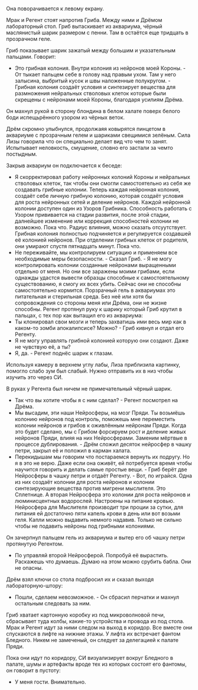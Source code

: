 Она поворачивается к левому екрану. 

Мрак и Регент стоят напротив Гриба. Между ними и Дрёмом лабораторный стол. Гриб вытаскивает из аквариума, чёрный маслянистый шарик размером с пенни. Там в остаётся еще тридцать в прозрачном геле.

Гриб показывает шарик зажатый между большим и указательным пальцами. Говорит:
- Это грибная колония. Внутри колония из нейронов моей Короны. - От тыкает пальцем себе в голову над правым ухом. Там у него залысина, выбритый кусок и швы наложенные полукругом. - Грибная колония создаёт условия и синтезирует вещества для размножения нейральных стволовых клеток которые были скрещены с нейронами моей Короны, благодаря усилиям Дрёма.

Он махнул рукой в сторону блондина в белом халате поверх белого боди испещьрённого узором из чёрных веток.

Дрём скромно улыбнулся, продолжаяя ковырятся пинцетом в аквариуме с прозрачным гелем и шариками свещимися зелёным. Сила Лизы говорила что он специально делает вид что чем то занят. Испытывает неловкость, смущение, словно его застали за чемто постыдным.

Закрыв аквариум он подключается к беседе:
- Я скорректировал работу нейронных колоний Короны и нейральных стволовых клеток, так чтобы они смогли самостоятельно из себя же создавать грибные колонии. Теперь каждая нейронная колония, создаёт себе личную грибную колонию, которая создаёт условия для роста нейронных сетей и деление нейронов. Каждой нейронной колонии доступен один из Узоров Грибника. Способность работать с Узором прививается на стадии развития, после этой стадии, далнейшее изменение или коррекция способностей колонии не возможно. Пока что. Радиус влияния, можно сказать отсуутствует. Грибная колония полностью подчиняется и регулируется создавшей её колонией нейронов. При отделении грибных клеток от родителя, они умирают спустя пятнадцать минут. Пока что.
- Не переживайте, мы контролируем ситуацию и применяем все необходимые меры безопасности. - Сказал Гриб. - Я не могу контролировать колонии созданные нейронами выращенными отдельно от меня. Но они все заражены моими грибами, если однажды удастся вывести образцы способные к самостоятельному существованию, я смогу их всех убить. Сейчас они не способны самостоятельно кормится. Порзрачный гель в аквариумах это питательная и стерильная среда. Без неё или хотя бы сопровождения со стороны меня или Дрёма, они не жизне способны.
Регент протянул руку к шарику который Гриб крутил в пальцах, с тех пор как вытащил его из аквариума:
- Ты клонировал свои мозги и теперь захватишь ими весь мир как в каком-то зомби апокалипсисе? Можно? - Гриб кивнул и отдал его Регенту. 
- Я не могу управлять грибной колонией которую они создают. Даже не чувствую её, а ты?
- Я, да. - Регент поднёс шарик к глазам. 

Используя камеру в верхнем углу лабы, Лиза приблизила картинку, помогло слабо зум был слабый. Нужно отправить их в низ чтобы изучить это через СИ. 

В руках у Регента был ничем не примечательный чёрный шарик.

- Так что вы хотите чтобы я с ним сделал? - Регент посмотрел на Дрёма.
- Мы высадим, эти наши Нейросферы, на мозг Пряди. Ты возьмёшь колонию нейронов под контроль, поможешь мне переместить колонии нейронов и грибов к оживлённым нейронам Пряди. Когда это будет сделано, мы с Грибом форсируем рост и деление живых нейронов Пряди, влияя на них Нейросферами. Заменим мёртвые в процессе дублирования. - Дрём сложил десяток нейросфер в чашку петри, закрыл её и положил в карман халата.
- Перекидышам мы говорим что постараемся вернуть их подругу. Но я в это не верю. Даже если она оживёт, ей потребуется время чтобы научится говорить и делать самые простые вещи. - Гриб берёт две Нейросферы в чашку петри и отдаёт Регенту. - Вот, по играйся. Одна из них создаёт колонии для роста нейронов и колонии синтезирующие вещества против мигрени мыслителя. Это Сплетнице. А вторая Нейросфера это колонии для роста нейронов и люминисцентных водорослей. Настроены на питание кровью. Нейросфера для Мыслителя производит три проции за сутки, для питания ей достаточно пяти капель крови в день или вот возьми геля. Капли можно выдавить немного надавив. Только не сильно чтобы не подавить нейроны под грибными колониями.

Он зачерпнул пальцем гель из аквариума и вытер его об чашку петри протянутую Регентом.

- По управляй второй Нейросферой. Попробуй её вырастить. Раскажешь что думаешь. Думаю на этом можно срубить бабла. Они не опасны.

Дрём взял ключи со стола подбросил их и сказал выходя лабораторную-штору:
- Пошли, сделаем невозможное. - Он сбрасил перчатки и махнул остальным следовать за ним.

Гриб хватает картонную коробку из под микроволновой печи, сбрасывает туда колбы, какие-то устройства и провода из под стола. Мрак и Регент идут за ними следом на выход в коридор. Все вместе они спускаются в лифте на нижние этажы. У лифта их встречает фантом Бледного. Никем не замеченый, он следует за делегацией к палате Пряди.

Пока они идут по коридору, СИ визуализирует вокруг Бледного в палате, шумы и артефакты вроде тех из которых состоят его фантомы, он говорит в пустоту:
- У меня гости. Внимательно.
